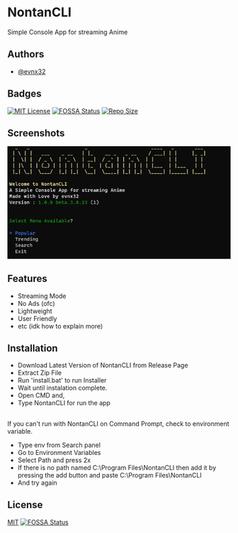 # NontanCLI

Simple Console App for streaming Anime


## Authors

- [@evnx32](https://www.github.com/evnx32)


## Badges

[![MIT License](https://img.shields.io/bower/l/Mi?style=for-the-badge)](https://choosealicense.com/licenses/mit/) [![FOSSA Status](https://app.fossa.com/api/projects/git%2Bgithub.com%2Fevnx32%2FNontanCLI.svg?type=shield)](https://app.fossa.com/projects/git%2Bgithub.com%2Fevnx32%2FNontanCLI?ref=badge_shield) [![Repo Size](https://img.shields.io/github/repo-size/evnx32/NontanCLI?style=for-the-badge)](https://img.shields.io/github/repo-size/evnx32/NontanCLI?style=for-the-badge)


## Screenshots

![App Screenshot](https://raw.githubusercontent.com/evnx32/NontanCLI/main/Image/Screenshot%202023-04-08%20081138.png)


## Features

- Streaming Mode
- No Ads (ofc)
- Lightweight
- User Friendly
- etc (idk how to explain more)


## Installation

- Download Latest Version of NontanCLI from Release Page
- Extract Zip File
- Run 'install.bat' to run Installer
- Wait until instalation complete.
- Open CMD and,
- Type NontanCLI for run the app
##

If you can't run with NontanCLI on Command Prompt, check to environment variable.

- Type env from Search panel 
- Go to Environment Variables
- Select Path and press 2x
- If there is no path named C:\Program Files\NontanCLI then add it by pressing the add button and paste C:\Program Files\NontanCLI
- And try again



## License

[MIT](https://choosealicense.com/licenses/mit/)
[![FOSSA Status](https://app.fossa.com/api/projects/git%2Bgithub.com%2Fevnx32%2FNontanCLI.svg?type=large)](https://app.fossa.com/projects/git%2Bgithub.com%2Fevnx32%2FNontanCLI?ref=badge_large)
